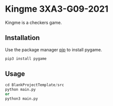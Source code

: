 # Kingme 3XA3-G09-2021

Kingme is a checkers game.

## Installation

Use the package manager [pip](https://pip.pypa.io/en/stable/) to install pygame.

```bash
pip3 install pygame
```

## Usage

```python
cd BlankProjectTemplate/src
python main.py
or 
python3 main.py
```


